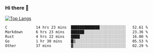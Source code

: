 ### Hi there 👋

<!--
**3Xpl0it3r/3Xpl0it3r** is a ✨ _special_ ✨ repository because its `README.md` (this file) appears on your GitHub profile.

Here are some ideas to get you started:

- 🔭 I’m currently working on ...
- 🌱 I’m currently learning ...
- 👯 I’m looking to collaborate on ...
- 🤔 I’m looking for help with ...
- 💬 Ask me about ...
- 📫 How to reach me: ...
- 😄 Pronouns: ...
- ⚡ Fun fact: ...
-->


[![Top Langs](https://github-readme-stats.vercel.app/api/top-langs/?username=3Xpl0it3r&layout=compact)](https://github.com/3Xpl0it3r/3Xpl0it3r)

<!--START_SECTION:waka-->

```txt
C             14 hrs 23 mins  █████████████░░░░░░░░░░░░   52.61 %
Markdown      6 hrs 23 mins   ██████░░░░░░░░░░░░░░░░░░░   23.36 %
Rust          4 hrs 22 mins   ████░░░░░░░░░░░░░░░░░░░░░   16.00 %
Go            1 hr 30 mins    █▒░░░░░░░░░░░░░░░░░░░░░░░   05.53 %
Other         37 mins         ▓░░░░░░░░░░░░░░░░░░░░░░░░   02.29 %
```

<!--END_SECTION:waka-->
